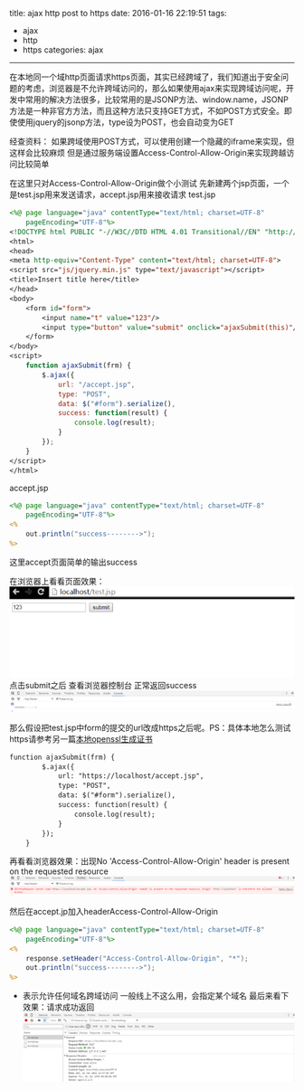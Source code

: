 title: ajax http post to https
date: 2016-01-16 22:19:51
tags:
- ajax
- http
- https
categories: ajax

---
在本地同一个域http页面请求https页面，其实已经跨域了，我们知道出于安全问题的考虑，浏览器是不允许跨域访问的，那么如果使用ajax来实现跨域访问呢，开发中常用的解决方法很多，比较常用的是JSONP方法、window.name，JSONP方法是一种非官方方法，而且这种方法只支持GET方式，不如POST方式安全。即使使用jquery的jsonp方法，type设为POST，也会自动变为GET

经查资料：
如果跨域使用POST方式，可以使用创建一个隐藏的iframe来实现，但这样会比较麻烦
但是通过服务端设置Access-Control-Allow-Origin来实现跨越访问比较简单<!-- more -->

在这里只对Access-Control-Allow-Origin做个小测试
先新建两个jsp页面，一个是test.jsp用来发送请求，accept.jsp用来接收请求
test.jsp
```jsp
<%@ page language="java" contentType="text/html; charset=UTF-8"
	pageEncoding="UTF-8"%>
<!DOCTYPE html PUBLIC "-//W3C//DTD HTML 4.01 Transitional//EN" "http://www.w3.org/TR/html4/loose.dtd">
<html>
<head>
<meta http-equiv="Content-Type" content="text/html; charset=UTF-8">
<script src="js/jquery.min.js" type="text/javascript"></script>
<title>Insert title here</title>
</head>
<body>
	<form id="form">
		<input name="t" value="123"/>
		<input type="button" value="submit" onclick="ajaxSubmit(this)"/>
	</form>
</body>
<script>
	function ajaxSubmit(frm) {
		$.ajax({
		    url: "/accept.jsp",
		    type: "POST",
		    data: $("#form").serialize(),
		    success: function(result) {
		    	console.log(result);
		    }
		});
	}
</script>
</html>
```
accept.jsp
```jsp
<%@ page language="java" contentType="text/html; charset=UTF-8"
	pageEncoding="UTF-8"%>
<%
	out.println("success-------->");
%>
```
这里accept页面简单的输出success

在浏览器上看看页面效果：
![](/images/78892217.png)
点击submit之后 查看浏览器控制台 正常返回success
![](/images/78924244.png)

那么假设把test.jsp中form的提交的url改成https之后呢。PS：具体本地怎么测试https请参考另一篇[本地openssl生成证书](https://dengliming.github.io/2016/01/16/openssl-generate-certificate/)

```jsp
function ajaxSubmit(frm) {
		$.ajax({
		    url: "https://localhost/accept.jsp",
		    type: "POST",
		    data: $("#form").serialize(),
		    success: function(result) {
		    	console.log(result);
		    }
		});
	}
```

再看看浏览器效果：出现No 'Access-Control-Allow-Origin' header is present on the requested resource
![](/images/79044598.png)

然后在accept.jp加入headerAccess-Control-Allow-Origin

```jsp
<%@ page language="java" contentType="text/html; charset=UTF-8"
	pageEncoding="UTF-8"%>
<%
	response.setHeader("Access-Control-Allow-Origin", "*");
	out.println("success-------->");
%>
```

* 表示允许任何域名跨域访问 一般线上不这么用，会指定某个域名
最后来看下效果：请求成功返回
![](/images/79534410.png)
